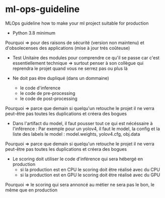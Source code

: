 # ml-ops-guideline
MLOps guideline how to make your ml project suitable for production

- Python 3.8 minimum

Pourquoi => pour des raisons de sécurité (version non maintenu) et d'obsolecenses des applications (mise à jour trés coûteuse)

- Test Unitaire des modules pour comprendre ce qu'il se passe car c'est essentiellement technique => surtout penser à son collègue qui reprendra le projet quand vous ne serrez pas ou plus là

- Ne doit pas être dupliqué (dans un dommaine)
  - le code d'inference 
  - le code de pre-processing
  - le code de post-processing

Pourquoi => parce que demain si quelqu'un retouche le projet il ne verra peut-être pas toutes les duplications et créera des bogues

- Dans l'artifact du model, il faut pousser tout ce qui est nécéssaire à l'inférence :
Par exemple pour un yolov4, il faut le model, la config et la liste des labels
le model : model.weights, yolov4.cfg, obj.data 

Pourquoi => parce que demain si quelqu'un retouche le projet il ne verra peut-être pas toutes les duplications et créera des bogues

- Le scoring doit utiliser le code d'inférence qui sera hébergé en production
  - si la production est en CPU le scoring doit être réalisé avec du CPU
  - si la production est en GPU le scoring doit être réalisé avec du GPU

Pourquoi => le scoring qui sera annoncé au métier ne sera pas le bon, le même que en production
